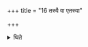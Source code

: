 +++
title = "16 तस्यै वा एतस्या"

+++

<details><summary>थिते</summary>

16. There is only one occasion which is not favourable for the performance (of the animal-sacrifice with a she-goat) viz. if there a cloud (in the sky) after it is seized. 
</details>
